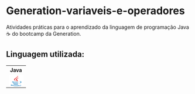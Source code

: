 # Generation-variaveis-e-operadores

Atividades práticas para o aprendizado da linguagem de programação Java ☕ do bootcamp da Generation.

<h2> Linguagem utilizada: </h2>

<table>

<tr>
  <th> Java </th>
</tr>

<tr>
  <td> <img align="center" alt="Java" height="30" width="40" src="https://github.com/devicons/devicon/blob/master/icons/java/java-original.svg"> </td>
</tr>

</table>
